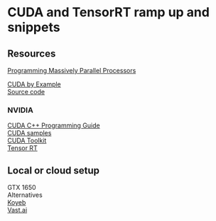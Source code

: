 # CUDA and TensorRT ramp up and snippets

## Resources
[Programming Massively Parallel Processors](https://www.amazon.com/Programming-Massively-Parallel-Processors-Hands/dp/0124159923)

[CUDA by Example](https://www.amazon.com/CUDA-Example-Introduction-General-Purpose-Programming/dp/0131387685)  
[Source code](https://github.com/CodedK/CUDA-by-Example-source-code-for-the-book-s-examples-.git)

### NVIDIA
[CUDA C++ Programming Guide](https://docs.nvidia.com/cuda/cuda-c-programming-guide/index.html)  
[CUDA samples](https://github.com/NVIDIA/cuda-samples/)  
[CUDA Toolkit](https://developer.nvidia.com/cuda-downloads)  
[Tensor RT](https://docs.nvidia.com/deeplearning/tensorrt/latest/architecture/architecture-overview.html)

## Local or cloud setup
GTX 1650  
Alternatives     
[Koyeb](https://www.koyeb.com/)  
[Vast.ai](https://vast.ai/)
